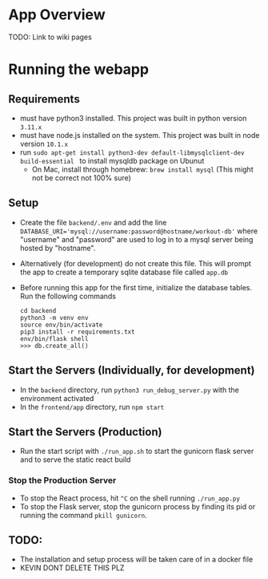 # App Overview
TODO: Link to wiki pages

# Running the webapp

## Requirements
- must have python3 installed. This project was built in python version `3.11.x`
- must have node.js installed on the system. This project was built in node version `10.1.x`
- run `sudo apt-get install python3-dev default-libmysqlclient-dev build-essential ` to install mysqldb package on Ubunut
    - On Mac, install through homebrew: `brew install mysql` (This might not be correct not 100% sure)

## Setup
- Create the file `backend/.env` and add the line `DATABASE_URI='mysql://username:password@hostname/workout-db'` where "username" and "password" are used to log in to a mysql server being hosted by "hostname".
- Alternatively (for development) do not create this file. This will prompt the app to create a temporary sqlite database file called `app.db`

- Before running this app for the first time, initialize the database tables. Run the following commands
    ```
    cd backend
    python3 -m venv env
    source env/bin/activate
    pip3 install -r requirements.txt
    env/bin/flask shell
    >>> db.create_all()
    ```

## Start the Servers (Individually, for development)
- In the `backend` directory, run `python3 run_debug_server.py` with the environment activated
- In the `frontend/app` directory, run `npm start`

## Start the Servers (Production)
- Run the start script with `./run_app.sh` to start the gunicorn flask server and to serve the static react build

### Stop the Production Server
- To stop the React process, hit `^C` on the shell running `./run_app.py`
- To stop the Flask server, stop the gunicorn process by finding its pid or running the command `pkill gunicorn`.

## TODO:
- The installation and setup process will be taken care of in a docker file
- KEVIN DONT DELETE THIS PLZ